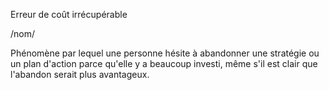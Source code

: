 Erreur de coût irrécupérable

/nom/

Phénomène par lequel une personne hésite à abandonner une stratégie ou un plan d'action parce qu'elle y a beaucoup investi, même s'il est clair que l'abandon serait plus avantageux.